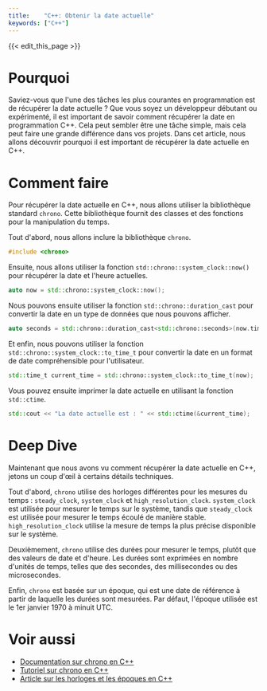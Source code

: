 ```yaml
---
title:    "C++: Obtenir la date actuelle"
keywords: ["C++"]
---
```


{{< edit_this_page >}}

# Pourquoi

Saviez-vous que l'une des tâches les plus courantes en programmation est de récupérer la date actuelle ? Que vous soyez un développeur débutant ou expérimenté, il est important de savoir comment récupérer la date en programmation C++. Cela peut sembler être une tâche simple, mais cela peut faire une grande différence dans vos projets. Dans cet article, nous allons découvrir pourquoi il est important de récupérer la date actuelle en C++.

# Comment faire

Pour récupérer la date actuelle en C++, nous allons utiliser la bibliothèque standard `chrono`. Cette bibliothèque fournit des classes et des fonctions pour la manipulation du temps.

Tout d'abord, nous allons inclure la bibliothèque `chrono`.

```C++
#include <chrono>
```

Ensuite, nous allons utiliser la fonction `std::chrono::system_clock::now()` pour récupérer la date et l'heure actuelles.

```C++
auto now = std::chrono::system_clock::now();
```

Nous pouvons ensuite utiliser la fonction `std::chrono::duration_cast` pour convertir la date en un type de données que nous pouvons afficher.

```C++
auto seconds = std::chrono::duration_cast<std::chrono::seconds>(now.time_since_epoch());
```

Et enfin, nous pouvons utiliser la fonction `std::chrono::system_clock::to_time_t` pour convertir la date en un format de date compréhensible pour l'utilisateur.

```C++
std::time_t current_time = std::chrono::system_clock::to_time_t(now);
```

Vous pouvez ensuite imprimer la date actuelle en utilisant la fonction `std::ctime`.

```C++
std::cout << "La date actuelle est : " << std::ctime(&current_time);
```

# Deep Dive

Maintenant que nous avons vu comment récupérer la date actuelle en C++, jetons un coup d'œil à certains détails techniques.

Tout d'abord, `chrono` utilise des horloges différentes pour les mesures du temps : `steady_clock`, `system_clock` et `high_resolution_clock`. `system_clock` est utilisée pour mesurer le temps sur le système, tandis que `steady_clock` est utilisée pour mesurer le temps écoulé de manière stable. `high_resolution_clock` utilise la mesure de temps la plus précise disponible sur le système.

Deuxièmement, `chrono` utilise des durées pour mesurer le temps, plutôt que des valeurs de date et d'heure. Les durées sont exprimées en nombre d'unités de temps, telles que des secondes, des millisecondes ou des microsecondes.

Enfin, `chrono` est basée sur un époque, qui est une date de référence à partir de laquelle les durées sont mesurées. Par défaut, l'époque utilisée est le 1er janvier 1970 à minuit UTC.

# Voir aussi

- [Documentation sur chrono en C++](https://en.cppreference.com/w/cpp/header/chrono)
- [Tutoriel sur chrono en C++](https://www.learncpp.com/cpp-tutorial/80-chrono-library/)
- [Article sur les horloges et les époques en C++](https://www.fluentcpp.com/2018/06/05/times-calendar-and-clocks-in-cpp/)